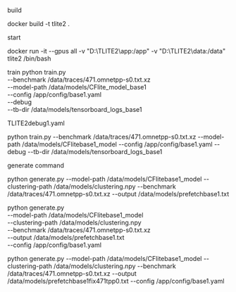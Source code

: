 build

docker build -t tlite2 .

start

docker run -it --gpus all -v "D:\TLITE2\app:/app" -v "D:\TLITE2\data:/data" tlite2 /bin/bash

train
python train.py \
 --benchmark /data/traces/471.omnetpp-s0.txt.xz \
 --model-path /data/models/CFlite_model_base1 \
 --config /app/config/base1.yaml \
 --debug \
 --tb-dir /data/models/tensorboard_logs_base1

TLITE2debug1.yaml

python train.py --benchmark /data/traces/471.omnetpp-s0.txt.xz --model-path /data/models/CFlitebase1_model --config /app/config/base1.yaml --debug --tb-dir /data/models/tensorboard_logs_base1

generate command

python generate.py --model-path /data/models/CFlitebase1_model --clustering-path /data/models/clustering.npy --benchmark /data/traces/471.omnetpp-s0.txt.xz --output /data/models/prefetchbase1.txt

python generate.py \
 --model-path /data/models/CFlitebase1_model \
 --clustering-path /data/models/clustering.npy \
 --benchmark /data/traces/471.omnetpp-s0.txt.xz \
 --output /data/models/prefetchbase1.txt \
 --config /app/config/base1.yaml

python generate.py \--model-path /data/models/CFlitebase1_model \--clustering-path /data/models/clustering.npy \--benchmark /data/traces/471.omnetpp-s0.txt.xz \--output /data/models/prefetchbase1fix471tpp0.txt \--config /app/config/base1.yaml
